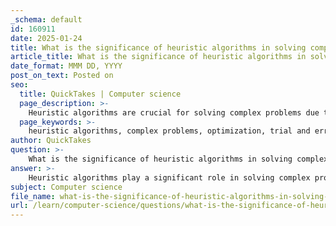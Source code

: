 ```yaml
---
_schema: default
id: 160911
date: 2025-01-24
title: What is the significance of heuristic algorithms in solving complex problems?
article_title: What is the significance of heuristic algorithms in solving complex problems?
date_format: MMM DD, YYYY
post_on_text: Posted on
seo:
  title: QuickTakes | Computer science
  page_description: >-
    Heuristic algorithms are crucial for solving complex problems due to their ability to provide flexible, efficient, and adaptable solutions in optimization scenarios, particularly where traditional methods face limitations.
  page_keywords: >-
    heuristic algorithms, complex problems, optimization, trial and error, bio-inspired techniques, multi-objective optimization, decision-making efficiency, scalability, performance, artificial intelligence, operations research, software engineering
author: QuickTakes
question: >-
    What is the significance of heuristic algorithms in solving complex problems?
answer: >-
    Heuristic algorithms play a significant role in solving complex problems, particularly in optimization scenarios where traditional methods may be inefficient or infeasible. Here are some key points highlighting their importance:\n\n1. **Trial and Error Approach**: Heuristic algorithms utilize trial and error methods to generate feasible solutions for optimization problems. This flexibility allows them to explore a wide solution space, which is particularly useful in complex problem domains where the optimal solution is not easily identifiable.\n\n2. **Bio-Inspired Techniques**: Many heuristic algorithms are based on bio-inspired methods, such as evolutionary algorithms and swarm intelligence. These techniques exhibit strong characteristics like flexibility and consistent performance across various problem landscapes. They are particularly effective in solving complex problems due to their ability to adapt and converge towards optimal solutions more rapidly than traditional methods.\n\n3. **Multi-Objective Optimization**: Heuristic algorithms are adept at navigating multi-objective optimization problems, where trade-offs between conflicting objectives (e.g., performance vs. robustness) must be managed. This capability allows for a more nuanced understanding of how to optimize solutions in scenarios where multiple criteria must be satisfied.\n\n4. **Classification and Problem Representation**: Heuristic programs can facilitate well-structured problem-solving through classification. This framework aids in recognizing and representing similar problems, designing representation tools, and understanding the unique requirements of non-classification problems. Such structured approaches enhance the efficiency of problem-solving processes.\n\n5. **Scalability and Performance**: While heuristic algorithms can face challenges related to computational demands and scalability for very large problems, their ability to provide intelligent and appropriate solutions with increased convergence rates makes them valuable tools in practical applications. They often outperform exact algorithms in terms of speed and resource usage when dealing with complex, real-world problems.\n\n6. **Decision-Making Efficiency**: Heuristics enhance decision-making efficiency by streamlining processes and reducing cognitive load. This is particularly important in fast-paced environments where quick judgments are necessary. However, it is crucial to use heuristics judiciously alongside analytical methods to mitigate potential biases and ensure robust decision-making.\n\nIn summary, heuristic algorithms are significant in solving complex problems due to their flexibility, adaptability, and efficiency in navigating challenging optimization landscapes. They provide practical solutions where traditional methods may fall short, making them essential tools in various fields, including artificial intelligence, operations research, and software engineering.
subject: Computer science
file_name: what-is-the-significance-of-heuristic-algorithms-in-solving-complex-problems.md
url: /learn/computer-science/questions/what-is-the-significance-of-heuristic-algorithms-in-solving-complex-problems
---
```


&nbsp;